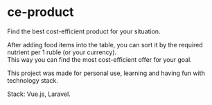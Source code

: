 # ce-product
Find the best cost-efficient product for your situation.

After adding food items into the table, you can sort it by the required nutrient per 1 ruble (or your currency).  
This way you can find the most cost-efficient offer for your goal.

This project was made for personal use, learning and having fun with technology stack.

Stack: Vue.js, Laravel.

